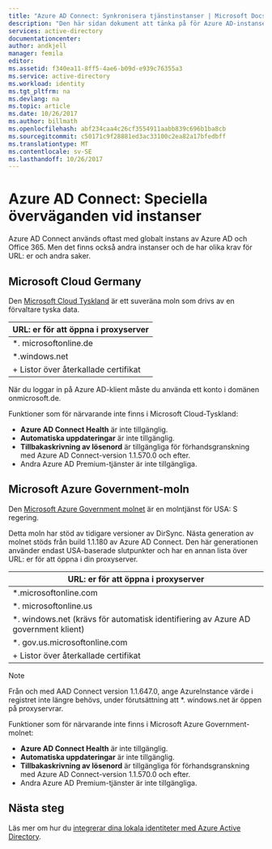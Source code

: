 ```yaml
---
title: "Azure AD Connect: Synkronisera tjänstinstanser | Microsoft Docs"
description: "Den här sidan dokument att tänka på för Azure AD-instanser."
services: active-directory
documentationcenter: 
author: andkjell
manager: femila
editor: 
ms.assetid: f340ea11-8ff5-4ae6-b09d-e939c76355a3
ms.service: active-directory
ms.workload: identity
ms.tgt_pltfrm: na
ms.devlang: na
ms.topic: article
ms.date: 10/26/2017
ms.author: billmath
ms.openlocfilehash: abf234caa4c26cf3554911aabb839c696b1ba8cb
ms.sourcegitcommit: c50171c9f28881ed3ac33100c2ea82a17bfedbff
ms.translationtype: MT
ms.contentlocale: sv-SE
ms.lasthandoff: 10/26/2017
---
```

# <a name="azure-ad-connect-special-considerations-for-instances"></a>Azure AD Connect: Speciella överväganden vid instanser
Azure AD Connect används oftast med globalt instans av Azure AD och Office 365. Men det finns också andra instanser och de har olika krav för URL: er och andra saker.

## <a name="microsoft-cloud-germany"></a>Microsoft Cloud Germany
Den [Microsoft Cloud Tyskland](http://www.microsoft.de/cloud-deutschland) är ett suveräna moln som drivs av en förvaltare tyska data.

| URL: er för att öppna i proxyserver |
| --- |
| \*. microsoftonline.de |
| \*.windows.net |
| + Listor över återkallade certifikat |

När du loggar in på Azure AD-klient måste du använda ett konto i domänen onmicrosoft.de.

Funktioner som för närvarande inte finns i Microsoft Cloud-Tyskland:

* **Azure AD Connect Health** är inte tillgänglig.
* **Automatiska uppdateringar** är inte tillgänglig.
* **Tillbakaskrivning av lösenord** är tillgängliga för förhandsgranskning med Azure AD Connect-version 1.1.570.0 och efter.
* Andra Azure AD Premium-tjänster är inte tillgängliga.

## <a name="microsoft-azure-government-cloud"></a>Microsoft Azure Government-moln
Den [Microsoft Azure Government molnet](https://azure.microsoft.com/features/gov/) är en molntjänst för USA: S regering.

Detta moln har stöd av tidigare versioner av DirSync. Nästa generation av molnet stöds från build 1.1.180 av Azure AD Connect. Den här generationen använder endast USA-baserade slutpunkter och har en annan lista över URL: er för att öppna i din proxyserver.

| URL: er för att öppna i proxyserver |
| --- |
| \*.microsoftonline.com |
| \*. microsoftonline.us |
| \*. windows.net (krävs för automatisk identifiering av Azure AD government klient) |
| \*. gov.us.microsoftonline.com |
| + Listor över återkallade certifikat |

> [!NOTE]
> Från och med AAD Connect version 1.1.647.0, ange AzureInstance värde i registret inte längre behövs, under förutsättning att *. windows.net är öppen på proxyservrar.

Funktioner som för närvarande inte finns i Microsoft Azure Government-molnet:

* **Azure AD Connect Health** är inte tillgänglig.
* **Automatiska uppdateringar** är inte tillgänglig.
* **Tillbakaskrivning av lösenord** är tillgängliga för förhandsgranskning med Azure AD Connect-version 1.1.570.0 och efter.
* Andra Azure AD Premium-tjänster är inte tillgängliga.

## <a name="next-steps"></a>Nästa steg
Läs mer om hur du [integrerar dina lokala identiteter med Azure Active Directory](active-directory-aadconnect.md).
